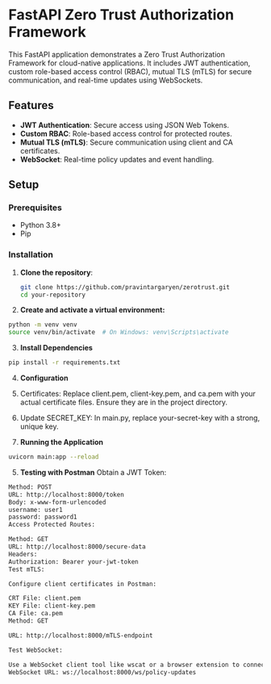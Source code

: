 # FastAPI Zero Trust Authorization Framework

This FastAPI application demonstrates a Zero Trust Authorization Framework for cloud-native applications. It includes JWT authentication, custom role-based access control (RBAC), mutual TLS (mTLS) for secure communication, and real-time updates using WebSockets.

## Features

- **JWT Authentication**: Secure access using JSON Web Tokens.
- **Custom RBAC**: Role-based access control for protected routes.
- **Mutual TLS (mTLS)**: Secure communication using client and CA certificates.
- **WebSocket**: Real-time policy updates and event handling.

## Setup

### Prerequisites

- Python 3.8+
- Pip

### Installation

1. **Clone the repository**:

   ```bash
   git clone https://github.com/pravintargaryen/zerotrust.git
   cd your-repository
   ```

2. **Create and activate a virtual environment:**

```bash
python -m venv venv
source venv/bin/activate  # On Windows: venv\Scripts\activate
```

3. **Install Dependencies**

```bash
pip install -r requirements.txt

```

4. **Configuration**

1. Certificates: Replace client.pem, client-key.pem, and ca.pem with your actual certificate files. Ensure they are in the project directory.

1. Update SECRET_KEY: In main.py, replace your-secret-key with a strong, unique key.

1. **Running the Application**

```bash
uvicorn main:app --reload

```

5. **Testing with Postman**
   Obtain a JWT Token:

```bash
Method: POST
URL: http://localhost:8000/token
Body: x-www-form-urlencoded
username: user1
password: password1
Access Protected Routes:

Method: GET
URL: http://localhost:8000/secure-data
Headers:
Authorization: Bearer your-jwt-token
Test mTLS:

Configure client certificates in Postman:

CRT File: client.pem
KEY File: client-key.pem
CA File: ca.pem
Method: GET

URL: http://localhost:8000/mTLS-endpoint

Test WebSocket:

Use a WebSocket client tool like wscat or a browser extension to connect to:
WebSocket URL: ws://localhost:8000/ws/policy-updates
```
